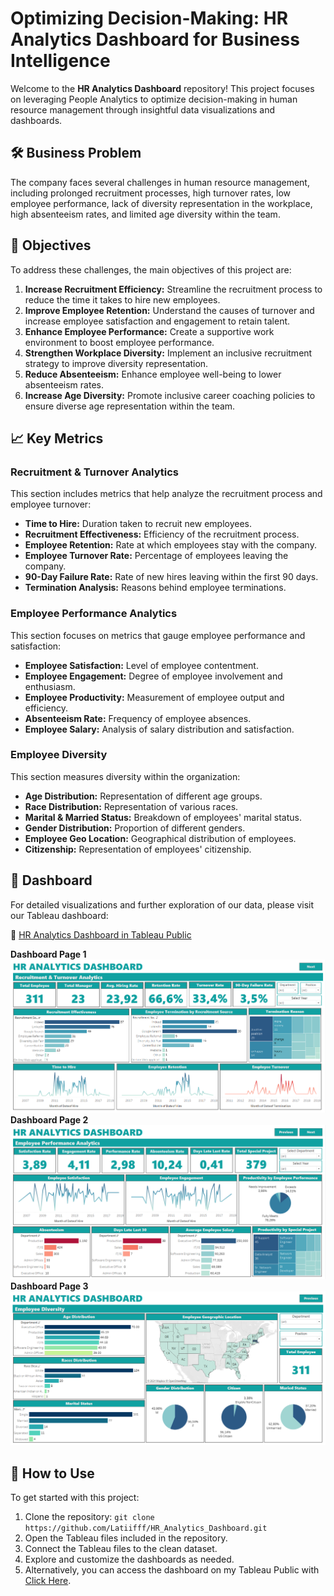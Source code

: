 # Optimizing Decision-Making: HR Analytics Dashboard for Business Intelligence

Welcome to the **HR Analytics Dashboard** repository! This project focuses on leveraging People Analytics to optimize decision-making in human resource management through insightful data visualizations and dashboards. 

## 🛠️ Business Problem

The company faces several challenges in human resource management, including prolonged recruitment processes, high turnover rates, low employee performance, lack of diversity representation in the workplace, high absenteeism rates, and limited age diversity within the team.

## 🎯 Objectives

To address these challenges, the main objectives of this project are:

1. **Increase Recruitment Efficiency:** Streamline the recruitment process to reduce the time it takes to hire new employees.
2. **Improve Employee Retention:** Understand the causes of turnover and increase employee satisfaction and engagement to retain talent.
3. **Enhance Employee Performance:** Create a supportive work environment to boost employee performance.
4. **Strengthen Workplace Diversity:** Implement an inclusive recruitment strategy to improve diversity representation.
5. **Reduce Absenteeism:** Enhance employee well-being to lower absenteeism rates.
6. **Increase Age Diversity:** Promote inclusive career coaching policies to ensure diverse age representation within the team.

## 📈 Key Metrics

### Recruitment & Turnover Analytics

This section includes metrics that help analyze the recruitment process and employee turnover:

- **Time to Hire:** Duration taken to recruit new employees.
- **Recruitment Effectiveness:** Efficiency of the recruitment process.
- **Employee Retention:** Rate at which employees stay with the company.
- **Employee Turnover Rate:** Percentage of employees leaving the company.
- **90-Day Failure Rate:** Rate of new hires leaving within the first 90 days.
- **Termination Analysis:** Reasons behind employee terminations.

### Employee Performance Analytics

This section focuses on metrics that gauge employee performance and satisfaction:

- **Employee Satisfaction:** Level of employee contentment.
- **Employee Engagement:** Degree of employee involvement and enthusiasm.
- **Employee Productivity:** Measurement of employee output and efficiency.
- **Absenteeism Rate:** Frequency of employee absences.
- **Employee Salary:** Analysis of salary distribution and satisfaction.

### Employee Diversity

This section measures diversity within the organization:

- **Age Distribution:** Representation of different age groups.
- **Race Distribution:** Representation of various races.
- **Marital & Married Status:** Breakdown of employees' marital status.
- **Gender Distribution:** Proportion of different genders.
- **Employee Geo Location:** Geographical distribution of employees.
- **Citizenship:** Representation of employees' citizenship.

## 🧩 Dashboard
For detailed visualizations and further exploration of our data, please visit our Tableau dashboard:

🔰 [HR Analytics Dashboard in Tableau Public](https://public.tableau.com/views/HRAnalyticsDashboard_17146226712560/RecruitmentTurnoverDashboard?:language=en-US&:sid=&:redirect=auth&:display_count=n&:origin=viz_share_link)

**Dashboard Page 1**
![Dashboard Page 1](https://github.com/Latiifff/HR_Analytics_Dashboard/blob/main/HR%20Dashboard%201.png)
**Dashboard Page 2**
![Dashboard Page 2](https://github.com/Latiifff/HR_Analytics_Dashboard/blob/main/HR%20Dashboard%202.png)
**Dashboard Page 3**
![Dashboard Page 3](https://github.com/Latiifff/HR_Analytics_Dashboard/blob/main/HR%20Dashboard%203.png)

## 🚀 How to Use

To get started with this project:

1. Clone the repository: `git clone https://github.com/Latiifff/HR_Analytics_Dashboard.git`
2. Open the Tableau files included in the repository.
3. Connect the Tableau files to the clean dataset.
4. Explore and customize the dashboards as needed.
5. Alternatively, you can access the dashboard on my Tableau Public with [Click Here](https://public.tableau.com/views/HRAnalyticsDashboard_17146226712560/RecruitmentTurnoverDashboard?:language=en-US&:sid=&:redirect=auth&:display_count=n&:origin=viz_share_link).
